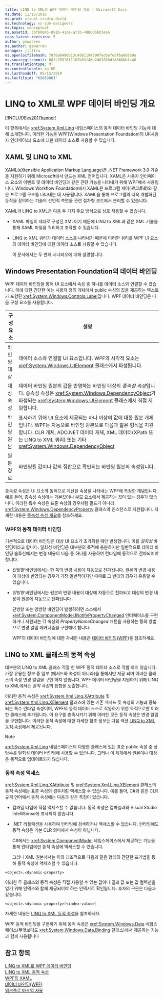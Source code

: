 ```yaml
---
title: LINQ to XML로 WPF 데이터 바인딩 개요 | Microsoft Docs
ms.date: 11/15/2016
ms.prod: visual-studio-dev14
ms.technology: vs-ide-designers
ms.topic: conceptual
ms.assetid: 3bf80845-891b-41de-a71b-4080b5bd3ea6
caps.latest.revision: 5
author: gewarren
ms.author: gewarren
manager: jillfra
ms.openlocfilehash: 78f6a0490b13c4061194390fedbefebfba60860a
ms.sourcegitcommit: 08fc78516f1107b83f46e2401888df4868bb1e40
ms.translationtype: MT
ms.contentlocale: ko-KR
ms.lasthandoff: 05/15/2019
ms.locfileid: "65689881"
---
```

# <a name="wpf-data-binding-with-linq-to-xml-overview"></a>LINQ to XML로 WPF 데이터 바인딩 개요
[!INCLUDE[vs2017banner](../includes/vs2017banner.md)]

이 항목에서는 <xref:System.Xml.Linq> 네임스페이스의 동적 데이터 바인딩 기능에 대해 소개합니다. 이러한 기능을 WPF(Windows Presentation Foundation)의 UI(사용자 인터페이스) 요소에 대한 데이터 소스로 사용할 수 있습니다.  
  
## <a name="xaml-and-linq-to-xml"></a>XAML 및 LINQ to XML  
 XAML(eXtensible Application Markup Language)은 .NET Framework 3.0 기술을 지원하기 위해 Microsoft에서 만드는 XML 언어입니다. XAML은 사용자 인터페이스 요소와 이벤트 및 데이터 바인딩과 같은 관련 기능을 나타내기 위해 WPF에서 사용됩니다. Windows Workflow Foundation에서 XAML은 프로그램 제어(*워크플로*)와 같은 프로그램 구조를 나타내는 데 사용됩니다. XAML을 통해 프로그램의 더욱 개별화된 동작을 정의하는 기술의 선언적 측면을 관련 절차형 코드에서 분리할 수 있습니다.  
  
 XAML과 LINQ to XML은 다음 두 가지 주요 방식으로 상호 작용할 수 있습니다.  
  
- XAML 파일이 제대로 구성된 XML이기 때문에 LINQ to XML과 같은 XML 기술을 통해 XAML 파일을 쿼리하고 조작할 수 있습니다.  
  
- LINQ to XML 쿼리가 데이터 소스를 나타내기 때문에 이러한 쿼리를 WPF UI 요소의 데이터 바인딩에 대한 데이터 소스로 사용할 수 있습니다.  
  
  이 문서에서는 두 번째 시나리오에 대해 설명합니다.  
  
## <a name="data-binding-in-the-windows-presentation-foundation"></a>Windows Presentation Foundation의 데이터 바인딩  
 WPF 데이터 바인딩을 통해 UI 요소에서 속성 중 하나를 데이터 소스와 연결할 수 있습니다. 이에 대한 간단한 예는 사용자 정의 개체에서 public 속성의 값을 제공하는 텍스트가 포함된 <xref:System.Windows.Controls.Label>입니다. WPF 데이터 바인딩은 다음 구성 요소를 사용합니다.  
  
|구성 요소|설명|  
|---------------|-----------------|  
|바인딩 대상|데이터 소스와 연결할 UI 요소입니다. WPF의 시각적 요소는 <xref:System.Windows.UIElement> 클래스에서 파생됩니다.|  
|대상 속성|데이터 바인딩 원본의 값을 반영하는 바인딩 대상의 *종속성 속성*입니다. 종속성 속성은 <xref:System.Windows.DependencyObject>가 파생되는 <xref:System.Windows.UIElement> 클래스에서 직접 지원합니다.|  
|바인딩 원본|표시하기 위해 UI 요소에 제공되는 하나 이상의 값에 대한 원본 개체입니다. WPF는 자동으로 바인딩 원본으로 다음과 같은 형식을 지원합니다. CLR 개체, ADO.NET 데이터 개체, XML 데이터(XPath 또는 LINQ to XML 쿼리) 또는 기타 <xref:System.Windows.DependencyObject>|  
|원본 경로|바인딩될 값이나 값의 집합으로 확인되는 바인딩 원본의 속성입니다.|  
  
 종속성 속성은 UI 요소의 동적으로 계산된 속성을 나타내는 WPF에 특정한 개념입니다. 예를 들어, 종속성 속성에는 기본값이나 부모 요소에서 제공하는 값이 있는 경우가 많습니다. 이러한 특수 속성은 표준 속성의 경우처럼 필드가 아니라 <xref:System.Windows.DependencyProperty> 클래스의 인스턴스로 지원됩니다. 자세한 내용은 [종속성 속성 개요](https://msdn.microsoft.com/library/d119d00c-3afb-48d6-87a0-c4da4f83dee5)를 참조하세요.  
  
### <a name="dynamic-data-binding-in-wpf"></a>WPF의 동적 데이터 바인딩  
 기본적으로 데이터 바인딩은 대상 UI 요소가 초기화될 때만 발생합니다. 이를 *일회성* 바인딩이라고 합니다. 일회성 바인딩은 대부분의 목적에 충분하지만 일반적으로 데이터 바인딩 솔루션에서는 변경 내용이 다음 중 하나를 사용하여 런타임에 동적으로 전파되어야 합니다.  
  
- *단방향* 바인딩에서는 한 쪽의 변경 내용이 자동으로 전파됩니다. 원본의 변경 내용이 대상에 반영되는 경우가 가장 일반적이지만 때때로 그 반대의 경우가 유용할 수 있습니다.  
  
- *양방향* 바인딩에서는 원본의 변경 내용이 대상에 자동으로 전파되고 대상의 변경 내용이 원본에 자동으로 전파됩니다.  
  
  단방향 또는 양방향 바인딩이 발생하려면 소스에서 <xref:System.ComponentModel.INotifyPropertyChanged> 인터페이스를 구현하거나 지원되는 각 속성의 *PropertyNameChanged* 패턴을 사용하는 등의 방법으로 변경 알림 메커니즘을 구현해야 합니다.  
  
  WPF의 데이터 바인딩에 대한 자세한 내용은 [데이터 바인딩(WPF)](https://msdn.microsoft.com/library/90f79b97-17e7-40d1-abf0-3ba600ad1d7e)을 참조하세요.  
  
## <a name="dynamic-properties-in-linq-to-xml-classes"></a>LINQ to XML 클래스의 동적 속성  
 대부분의 LINQ to XML 클래스 적절 한 WPF 동적 데이터 소스로 적합 하지 않습니다. 가장 유용한 정보 중 일부 (메서드와 속성이 아니라)을 통해서만 제공 되며 이러한 클래스의 속성 변경 알림을 구현 하지 않습니다. WPF 데이터 바인딩을 지원하기 위해 LINQ to XML에서는 *동적 속성*의 집합을 노출합니다.  
  
 이러한 동적 속성은 <xref:System.Xml.Linq.XAttribute> 및 <xref:System.Xml.Linq.XElement> 클래스에 있는 기존 메서드 및 속성의 기능과 중복되는 특수 런타임 속성이며, WPF의 동적 데이터 소스로 작동하기 위한 목적으로만 이러한 클래스에 추가됩니다. 이 요구를 충족시키기 위해 이러한 모든 동적 속성은 변경 알림을 구현합니다. 이러한 동적 속성에 대한 자세한 참조 정보는 다음 섹션 [LINQ to XML 동적 속성](../designers/linq-to-xml-dynamic-properties.md)에서 제공됩니다.  
  
> [!NOTE]
> <xref:System.Xml.Linq> 네임스페이스의 다양한 클래스에 있는 표준 public 속성 중 상당수를 일회성 데이터 바인딩에 사용할 수 있습니다. 그러나 이 체계에서 원본이나 대상은 동적으로 업데이트되지 않습니다.  
  
### <a name="accessing-dynamic-properties"></a>동적 속성 액세스  
 <xref:System.Xml.Linq.XAttribute> 및 <xref:System.Xml.Linq.XElement> 클래스의 동적 속성에는 표준 속성의 경우처럼 액세스할 수 없습니다. 예를 들어, C#과 같은 CLR 규격 언어에서 동적 속성에는 다음과 같은 특징이 있습니다.  
  
- 컴파일 타임에 직접 액세스할 수 없습니다. 동적 속성은 컴파일러와 Visual Studio IntelliSense에 표시되지 않습니다.  
  
- .NET 리플렉션을 사용하여 런타임에 검색하거나 액세스할 수 없습니다. 런타임에도 동적 속성은 기본 CLR 의미에서 속성이 아닙니다.  
  
  C#에서는 <xref:System.ComponentModel> 네임스페이스에서 제공하는 기능을 통해 런타임에만 동적 속성에 액세스할 수 있습니다.  
  
  그러나 XML 원본에서는 이와 대조적으로 다음과 같은 형태의 간단한 표기법을 통해 동적 속성에 액세스할 수 있습니다.  
  
```  
<object>.<dynamic-property>  
```  
  
 이러한 두 클래스의 동적 속성은 직접 사용할 수 있는 값이나 결과 값 또는 값 컬렉션을 얻기 위해 인덱스와 함께 제공되어야 하는 인덱서로 확인됩니다. 후자의 구문은 다음과 같습니다.  
  
```  
<object>.<dynamic-property>[<index-value>]  
```  
  
 자세한 내용은 [LINQ to XML 동적 속성](../designers/linq-to-xml-dynamic-properties.md)을 참조하세요.  
  
 WPF 동적 바인딩을 구현하기 위해 동적 속성은 <xref:System.Windows.Data> 네임스페이스(무엇보다도 <xref:System.Windows.Data.Binding> 클래스)에서 제공하는 기능과 함께 사용됩니다  
  
## <a name="see-also"></a>참고 항목  
 [LINQ to XML로 WPF 데이터 바인딩](../designers/wpf-data-binding-with-linq-to-xml.md)   
 [LINQ to XML 동적 속성](../designers/linq-to-xml-dynamic-properties.md)   
 [WPF의 XAML](https://msdn.microsoft.com/library/5d858575-a83b-42df-ad3f-047ed2d6e3c8)   
 [데이터 바인딩(WPF)](https://msdn.microsoft.com/library/90f79b97-17e7-40d1-abf0-3ba600ad1d7e)   
 [워크플로 마크업 사용](http://go.microsoft.com/fwlink/?LinkId=98685)
